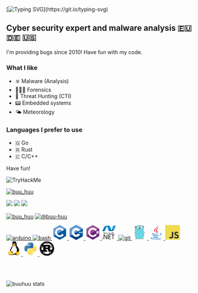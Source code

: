 [![Typing SVG](https://readme-typing-svg.demolab.com?font=Fira+Code&pause=1000&random=false&width=435&lines=Welcome+to+buuhuu!)](https://git.io/typing-svg)

## Cyber security expert and malware analysis 🇪🇺 🇩🇪 🇺🇸

I'm providing bugs since 2010! Have fun with my code.

### What I like
- ☣️ Malware (Analysis)
- 🕵🏻‍♀️ Forensics
- 🎯 Threat Hunting (CTI)
- 📟 Embedded systems
- 🌤️ Meteorology

### Languages I prefer to use
- 🇬 Go
- 🇷 Rust
- 🇨 C/C++

Have fun!

![TryHackMe](https://tryhackme-badges.s3.amazonaws.com/buuhuuX.png)

<p align="left"> <a href="https://twitter.com/buu_huu" target="blank"><img src="https://img.shields.io/twitter/follow/buu_huu?logo=twitter&style=for-the-badge" alt="buu_huu" /></a> </p>

<p float="left">
  <img src="https://img.shields.io/badge/-HackTheBox-%239FEF00?style=for-the-badge&logo=hackthebox&logoColor=white" />
  <img src="https://img.shields.io/badge/-TryHackMe-%23212C42?style=for-the-badge&logo=tryhackme&logoColor=white" />
  <img src="https://img.shields.io/badge/-VirusTotal-%23394EFF?style=for-the-badge&logo=virustotal&logoColor=white" />
</p>

<p align="left">
  <a href="https://twitter.com/buu_huu" target="blank"><img align="center" src="https://raw.githubusercontent.com/rahuldkjain/github-profile-readme-generator/master/src/images/icons/Social/twitter.svg" alt="buu_huu" height="30" width="40" /></a>
  <a href="https://medium.com/@buu-huu" target="blank"><img align="center" src="https://raw.githubusercontent.com/rahuldkjain/github-profile-readme-generator/master/src/images/icons/Social/medium.svg" alt="@buu-huu" height="30" width="40" /></a>
</p>

<p align="left"> <a href="https://www.arduino.cc/" target="_blank" rel="noreferrer"> <img src="https://cdn.worldvectorlogo.com/logos/arduino-1.svg" alt="arduino" width="40" height="40"/> </a> <a href="https://www.gnu.org/software/bash/" target="_blank" rel="noreferrer"> <img src="https://www.vectorlogo.zone/logos/gnu_bash/gnu_bash-icon.svg" alt="bash" width="40" height="40"/> </a> <a href="https://www.cprogramming.com/" target="_blank" rel="noreferrer"> <img src="https://raw.githubusercontent.com/devicons/devicon/master/icons/c/c-original.svg" alt="c" width="40" height="40"/> </a> <a href="https://www.w3schools.com/cpp/" target="_blank" rel="noreferrer"> <img src="https://raw.githubusercontent.com/devicons/devicon/master/icons/cplusplus/cplusplus-original.svg" alt="cplusplus" width="40" height="40"/> </a> <a href="https://www.w3schools.com/cs/" target="_blank" rel="noreferrer"> <img src="https://raw.githubusercontent.com/devicons/devicon/master/icons/csharp/csharp-original.svg" alt="csharp" width="40" height="40"/> </a> <a href="https://dotnet.microsoft.com/" target="_blank" rel="noreferrer"> <img src="https://raw.githubusercontent.com/devicons/devicon/master/icons/dot-net/dot-net-original-wordmark.svg" alt="dotnet" width="40" height="40"/> </a> <a href="https://git-scm.com/" target="_blank" rel="noreferrer"> <img src="https://www.vectorlogo.zone/logos/git-scm/git-scm-icon.svg" alt="git" width="40" height="40"/> </a> <a href="https://golang.org" target="_blank" rel="noreferrer"> <img src="https://raw.githubusercontent.com/devicons/devicon/master/icons/go/go-original.svg" alt="go" width="40" height="40"/> </a> <a href="https://www.java.com" target="_blank" rel="noreferrer"> <img src="https://raw.githubusercontent.com/devicons/devicon/master/icons/java/java-original.svg" alt="java" width="40" height="40"/> </a> <a href="https://developer.mozilla.org/en-US/docs/Web/JavaScript" target="_blank" rel="noreferrer"> <img src="https://raw.githubusercontent.com/devicons/devicon/master/icons/javascript/javascript-original.svg" alt="javascript" width="40" height="40"/> </a> <a href="https://www.linux.org/" target="_blank" rel="noreferrer"> <img src="https://raw.githubusercontent.com/devicons/devicon/master/icons/linux/linux-original.svg" alt="linux" width="40" height="40"/> </a> <a href="https://www.python.org" target="_blank" rel="noreferrer"> <img src="https://raw.githubusercontent.com/devicons/devicon/master/icons/python/python-original.svg" alt="python" width="40" height="40"/> </a> <a href="https://www.rust-lang.org" target="_blank" rel="noreferrer"> <img src="https://raw.githubusercontent.com/devicons/devicon/master/icons/rust/rust-original.svg" alt="rust" width="40" height="40"/> </a> </p>
<br>
<br>

![buuhuu stats](https://github-readme-stats.vercel.app/api?username=buu-huu\&bg_color=30,e96443,904e95\&title_color=fff\&text_color=fff\&rank_icon=github)
